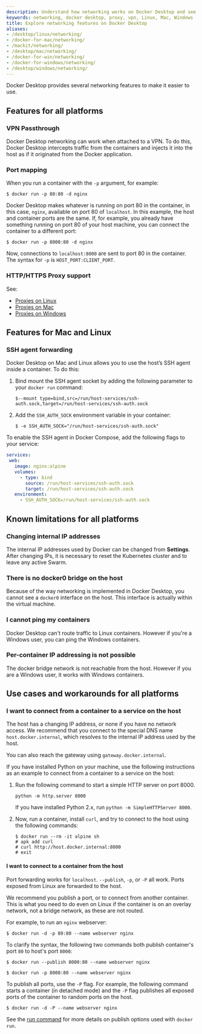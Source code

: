```yaml
---
description: Understand how networking works on Docker Desktop and see the known limitations
keywords: networking, docker desktop, proxy, vpn, Linux, Mac, Windows
title: Explore networking features on Docker Desktop
aliases:
- /desktop/linux/networking/
- /docker-for-mac/networking/
- /mackit/networking/
- /desktop/mac/networking/
- /docker-for-win/networking/
- /docker-for-windows/networking/
- /desktop/windows/networking/
---
```


Docker Desktop provides several networking features to make it easier to
use.

## Features for all platforms

### VPN Passthrough

Docker Desktop networking can work when attached to a VPN. To do this,
Docker Desktop intercepts traffic from the containers and injects it into
the host as if it originated from the Docker application.

### Port mapping

When you run a container with the `-p` argument, for example:

```console
$ docker run -p 80:80 -d nginx
```

Docker Desktop makes whatever is running on port 80 in the container, in
this case, `nginx`, available on port 80 of `localhost`. In this example, the
host and container ports are the same. If, for example, you already have something running on port 80 of
your host machine, you can connect the container to a different port:

```console
$ docker run -p 8000:80 -d nginx
```

Now, connections to `localhost:8000` are sent to port 80 in the container. The
syntax for `-p` is `HOST_PORT:CLIENT_PORT`.

### HTTP/HTTPS Proxy support

See:
- [Proxies on Linux](settings/linux.md#proxies)
- [Proxies on Mac](settings/mac.md#proxies)
- [Proxies on Windows](settings/windows.md#proxies)

## Features for Mac and Linux

### SSH agent forwarding

Docker Desktop on Mac and Linux allows you to use the host’s SSH agent inside a container. To do this:

1. Bind mount the SSH agent socket by adding the following parameter to your `docker run` command:

   ```console
   $--mount type=bind,src=/run/host-services/ssh-auth.sock,target=/run/host-services/ssh-auth.sock
   ```

2. Add the `SSH_AUTH_SOCK` environment variable in your container:

    ```console
    $ -e SSH_AUTH_SOCK="/run/host-services/ssh-auth.sock"
    ```

To enable the SSH agent in Docker Compose, add the following flags to your service:

 ```yaml
services:
  web:
    image: nginx:alpine
    volumes:
      - type: bind
        source: /run/host-services/ssh-auth.sock
        target: /run/host-services/ssh-auth.sock
    environment:
      - SSH_AUTH_SOCK=/run/host-services/ssh-auth.sock
 ```

## Known limitations for all platforms

### Changing internal IP addresses

The internal IP addresses used by Docker can be changed from **Settings**. After changing IPs, it is necessary to reset the Kubernetes cluster and to leave any active Swarm.

### There is no docker0 bridge on the host

Because of the way networking is implemented in Docker Desktop, you cannot
see a `docker0` interface on the host. This interface is actually within the
virtual machine.

### I cannot ping my containers

Docker Desktop can't route traffic to Linux containers. However if you're a Windows user, you can
ping the Windows containers.

### Per-container IP addressing is not possible

The docker bridge network is not reachable from the host.
However if you are a Windows user, it works with Windows containers.

## Use cases and workarounds for all platforms

### I want to connect from a container to a service on the host

The host has a changing IP address, or none if you have no network access.
We recommend that you connect to the special DNS name `host.docker.internal`,
which resolves to the internal IP address used by the host.

You can also reach the gateway using `gateway.docker.internal`.

If you have installed Python on your machine, use the following instructions as an example to connect from a container to a service on the host:

1. Run the following command to start a simple HTTP server on port 8000.

    `python -m http.server 8000`

    If you have installed Python 2.x, run `python -m SimpleHTTPServer 8000`.

2. Now, run a container, install `curl`, and try to connect to the host using the following commands:

    ```console
    $ docker run --rm -it alpine sh
    # apk add curl
    # curl http://host.docker.internal:8000
    # exit
    ```

#### I want to connect to a container from the host

Port forwarding works for `localhost`. `--publish`, `-p`, or `-P` all work.
Ports exposed from Linux are forwarded to the host.

We recommend you publish a port, or to connect from another
container. This is what you need to do even on Linux if the container is on an
overlay network, not a bridge network, as these are not routed.

For example, to run an `nginx` webserver:

```console
$ docker run -d -p 80:80 --name webserver nginx
```

To clarify the syntax, the following two commands both publish container's port `80` to host's port `8000`:

```console
$ docker run --publish 8000:80 --name webserver nginx

$ docker run -p 8000:80 --name webserver nginx
```

To publish all ports, use the `-P` flag. For example, the following command
starts a container (in detached mode) and the `-P` flag publishes all exposed ports of the
container to random ports on the host.

```console
$ docker run -d -P --name webserver nginx
```

See the [run command](../engine/reference/commandline/container_run.md) for more details on
publish options used with `docker run`.
